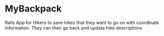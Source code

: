 # MyBackpack

Rails App for Hikers to save hikes that they want to go on with coordinate information. They can then go back and update hike descriptions
